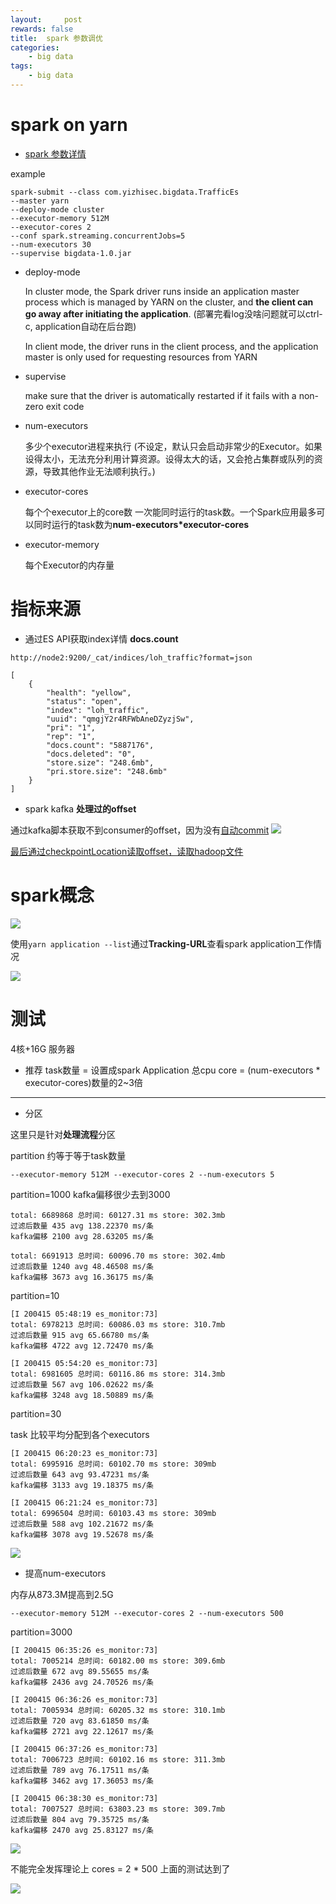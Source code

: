 ```yaml
---
layout:     post
rewards: false
title:  spark 参数调优
categories:
    - big data
tags:
    - big data
---
```


# spark on yarn

- [spark 参数详情](https://spark.apache.org/docs/latest/configuration.html)

example
```
spark-submit --class com.yizhisec.bigdata.TrafficEs 
--master yarn 
--deploy-mode cluster 
--executor-memory 512M 
--executor-cores 2 
--conf spark.streaming.concurrentJobs=5 
--num-executors 30 
--supervise bigdata-1.0.jar
```


- deploy-mode

    In cluster mode, the Spark driver runs inside an application master process which is managed by YARN on the cluster,
    and **the client can go away after initiating the application**. (部署完看log没啥问题就可以ctrl-c, application自动在后台跑)

    In client mode, the driver runs in the client process, and the application master is only used for requesting resources from YARN


- supervise

    make sure that the driver is automatically restarted if it fails with a non-zero exit code


- num-executors

    多少个executor进程来执行 (不设定，默认只会启动非常少的Executor。如果设得太小，无法充分利用计算资源。设得太大的话，又会抢占集群或队列的资源，导致其他作业无法顺利执行。)


- executor-cores

    每个个executor上的core数  一次能同时运行的task数。一个Spark应用最多可以同时运行的task数为**num-executors*executor-cores**

- executor-memory

    每个Executor的内存量

# 指标来源

- 通过ES API获取index详情 **docs.count**

```
http://node2:9200/_cat/indices/loh_traffic?format=json

[
    {
        "health": "yellow",
        "status": "open",
        "index": "loh_traffic",
        "uuid": "qmgjY2r4RFWbAneDZyzjSw",
        "pri": "1",
        "rep": "1",
        "docs.count": "5887176",
        "docs.deleted": "0",
        "store.size": "248.6mb",
        "pri.store.size": "248.6mb"
    }
]
```

- spark kafka **处理过的offset**

通过kafka脚本获取不到consumer的offset，因为没有[自动commit](https://spark.apache.org/docs/latest/structured-streaming-kafka-integration.html#kafka-specific-configurations)
![](https://tva1.sinaimg.cn/large/007S8ZIlgy1gdufhll4erj30qp0e7myb.jpg)

[最后通过checkpointLocation读取offset，读取hadoop文件](https://stackoverflow.com/a/55808666/5360312) 


# spark概念

![](https://tva1.sinaimg.cn/large/006tKfTcgy1g0k6x29qopj312e0n4qi3.jpg)

使用`yarn application --list`通过**Tracking-URL**查看spark application工作情况

![](https://tva1.sinaimg.cn/large/007S8ZIlgy1gdug6ssqoqj31b305m74d.jpg)


# 测试
4核+16G 服务器

- 推荐 task数量 = 设置成spark Application 总cpu core  = (num-executors * executor-cores)数量的2~3倍


-----

-  分区

这里只是针对**处理流程**分区

partition 约等于等于task数量

```
--executor-memory 512M --executor-cores 2 --num-executors 5 
```

partition=1000 kafka偏移很少去到3000

```
total: 6689868 总时间: 60127.31 ms store: 302.3mb
过滤后数量 435 avg 138.22370 ms/条
kafka偏移 2100 avg 28.63205 ms/条

total: 6691913 总时间: 60096.70 ms store: 302.4mb
过滤后数量 1240 avg 48.46508 ms/条
kafka偏移 3673 avg 16.36175 ms/条
```

partition=10

```
[I 200415 05:48:19 es_monitor:73]
total: 6978213 总时间: 60086.03 ms store: 310.7mb
过滤后数量 915 avg 65.66780 ms/条
kafka偏移 4722 avg 12.72470 ms/条

[I 200415 05:54:20 es_monitor:73]
total: 6981605 总时间: 60116.86 ms store: 314.3mb
过滤后数量 567 avg 106.02622 ms/条
kafka偏移 3248 avg 18.50889 ms/条
```

partition=30 

task 比较平均分配到各个executors
```
[I 200415 06:20:23 es_monitor:73]
total: 6995916 总时间: 60102.70 ms store: 309mb
过滤后数量 643 avg 93.47231 ms/条
kafka偏移 3133 avg 19.18375 ms/条

[I 200415 06:21:24 es_monitor:73]
total: 6996504 总时间: 60103.43 ms store: 309mb
过滤后数量 588 avg 102.21672 ms/条
kafka偏移 3078 avg 19.52678 ms/条
```

![](https://tva1.sinaimg.cn/large/007S8ZIlgy1gdumikndxfj30rv0btt92.jpg)


-  提高num-executors

内存从873.3M提高到2.5G

```
--executor-memory 512M --executor-cores 2 --num-executors 500
```
partition=3000

```
[I 200415 06:35:26 es_monitor:73]
total: 7005214 总时间: 60182.00 ms store: 309.6mb
过滤后数量 672 avg 89.55655 ms/条
kafka偏移 2436 avg 24.70526 ms/条

[I 200415 06:36:26 es_monitor:73]
total: 7005934 总时间: 60205.32 ms store: 310.1mb
过滤后数量 720 avg 83.61850 ms/条
kafka偏移 2721 avg 22.12617 ms/条

[I 200415 06:37:26 es_monitor:73]
total: 7006723 总时间: 60102.16 ms store: 311.3mb
过滤后数量 789 avg 76.17511 ms/条
kafka偏移 3462 avg 17.36053 ms/条

[I 200415 06:38:30 es_monitor:73]
total: 7007527 总时间: 63803.23 ms store: 309.7mb
过滤后数量 804 avg 79.35725 ms/条
kafka偏移 2470 avg 25.83127 ms/条
```

![](https://tva1.sinaimg.cn/large/007S8ZIlgy1gdun0u76a7j30is07gaa2.jpg)

不能完全发挥理论上 cores = 2 * 500  上面的测试达到了

![](https://tva1.sinaimg.cn/large/007S8ZIlgy1gduo3nnyv3j313d04xdft.jpg)
